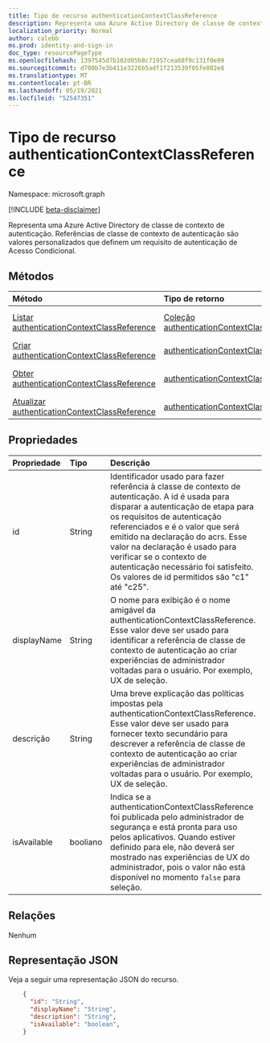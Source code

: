 ```yaml
---
title: Tipo de recurso authenticationContextClassReference
description: Representa uma Azure Active Directory de classe de contexto de autenticação.
localization_priority: Normal
author: calebb
ms.prod: identity-and-sign-in
doc_type: resourcePageType
ms.openlocfilehash: 1397545d7b102d05b8c71957cea88f9c131f0e09
ms.sourcegitcommit: d700b7e3b411e3226b5adf1f213539f05fe802e8
ms.translationtype: MT
ms.contentlocale: pt-BR
ms.lasthandoff: 05/19/2021
ms.locfileid: "52547351"
---
```

# <a name="authenticationcontextclassreference-resource-type"></a>Tipo de recurso authenticationContextClassReference

Namespace: microsoft.graph

[!INCLUDE [beta-disclaimer](../../includes/beta-disclaimer.md)]

Representa uma Azure Active Directory de classe de contexto de autenticação. Referências de classe de contexto de autenticação são valores personalizados que definem um requisito de autenticação de Acesso Condicional.

## <a name="methods"></a>Métodos

| Método       | Tipo de retorno | Descrição |
|:-------------|:------------|:------------|
| [Listar authenticationContextClassReference](../api/conditionalaccessroot-list-authenticationcontextclassreferences.md) | [Coleção authenticationContextClassReference](authenticationContextClassReference.md) | Obter todos os objetos authenticationContextClassReference na organização. |
| [Criar authenticationContextClassReference](../api/conditionalaccessroot-post-authenticationcontextclassreferences.md) | [authenticationContextClassReference](authenticationContextClassReference.md) | Crie um novo objeto authenticationContextClassReference. |
| [Obter authenticationContextClassReference](../api/authenticationcontextclassreference-get.md) | [authenticationContextClassReference](authenticationContextClassReference.md) | Ler propriedades e relações de um objeto authenticationContextClassReference. |
| [Atualizar authenticationContextClassReference](../api/authenticationcontextclassreference-update.md) | [authenticationContextClassReference](authenticationContextClassReference.md) | Atualize um objeto authenticationContextClassReference. |


## <a name="properties"></a>Propriedades

| Propriedade     | Tipo        | Descrição |
|:-------------|:------------|:------------|
|id|String| Identificador usado para fazer referência à classe de contexto de autenticação. A id é usada para disparar a autenticação de etapa para os requisitos de autenticação referenciados e é o valor que será emitido na declaração do acrs. Esse valor na declaração é usado para verificar se o contexto de autenticação necessário foi satisfeito. Os valores de id permitidos são "c1" até "c25". |
|displayName|String| O nome para exibição é o nome amigável da authenticationContextClassReference. Esse valor deve ser usado para identificar a referência de classe de contexto de autenticação ao criar experiências de administrador voltadas para o usuário. Por exemplo, UX de seleção. |
|descrição|String| Uma breve explicação das políticas impostas pela authenticationContextClassReference. Esse valor deve ser usado para fornecer texto secundário para descrever a referência de classe de contexto de autenticação ao criar experiências de administrador voltadas para o usuário. Por exemplo, UX de seleção.|
|isAvailable|booliano| Indica se a authenticationContextClassReference foi publicada pelo administrador de segurança e está pronta para uso pelos aplicativos. Quando estiver definido para ele, não deverá ser mostrado nas experiências de UX do administrador, pois o valor não está disponível no momento `false` para seleção.|

## <a name="relationships"></a>Relações

Nenhum

## <a name="json-representation"></a>Representação JSON

Veja a seguir uma representação JSON do recurso.

<!-- {
  "blockType": "resource",
  "optionalProperties": [
    "displayName",
    "description",
    "sessionControls",
    "grantControls"
  ],
  "@odata.type": "microsoft.graph.authenticationContextClassReference",
  "baseType": "microsoft.graph.entity",
  "keyProperty": "id"
}-->

```json
    {
      "id": "String",
      "displayName": "String",
      "description": "String",
      "isAvailable": "boolean",
    }

```

<!-- uuid: 16cd6b66-4b1a-43a1-adaf-3a886856ed98
2019-02-04 14:57:30 UTC -->
<!-- {
  "type": "#page.annotation",
  "description": "authenticationContextClassReference resource",
  "keywords": "",
  "section": "documentation",
  "tocPath": ""
}-->
